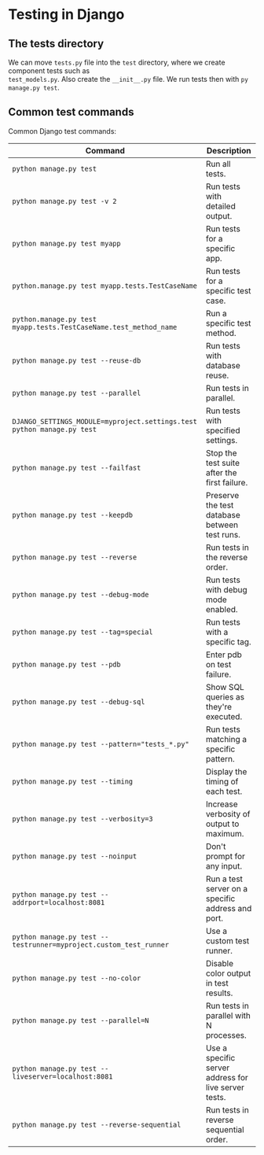 # Testing in Django


## The tests directory 

We can move `tests.py` file into the `test` directory, where we create component tests such as  
`test_models.py`. Also create the `__init__.py` file.  We run tests then with `py manage.py test`.  


## Common test commands 

Common Django test commands:

| Command | Description |
|---------|-------------|
| `python manage.py test` | Run all tests. |
| `python manage.py test -v 2` | Run tests with detailed output. |
| `python manage.py test myapp` | Run tests for a specific app. |
| `python.manage.py test myapp.tests.TestCaseName` | Run tests for a specific test case. |
| `python.manage.py test myapp.tests.TestCaseName.test_method_name` | Run a specific test method. |
| `python manage.py test --reuse-db` | Run tests with database reuse. |
| `python manage.py test --parallel` | Run tests in parallel. |
| `DJANGO_SETTINGS_MODULE=myproject.settings.test python manage.py test` | Run tests with specified settings. |
| `python manage.py test --failfast` | Stop the test suite after the first failure. |
| `python manage.py test --keepdb` | Preserve the test database between test runs. |
| `python manage.py test --reverse` | Run tests in the reverse order. |
| `python manage.py test --debug-mode` | Run tests with debug mode enabled. |
| `python manage.py test --tag=special` | Run tests with a specific tag. |
| `python manage.py test --pdb` | Enter pdb on test failure. |
| `python manage.py test --debug-sql` | Show SQL queries as they're executed. |
| `python manage.py test --pattern="tests_*.py"` | Run tests matching a specific pattern. |
| `python manage.py test --timing` | Display the timing of each test. |
| `python manage.py test --verbosity=3` | Increase verbosity of output to maximum. |
| `python manage.py test --noinput` | Don't prompt for any input. |
| `python manage.py test --addrport=localhost:8081` | Run a test server on a specific address and port. |
| `python manage.py test --testrunner=myproject.custom_test_runner` | Use a custom test runner. |
| `python manage.py test --no-color` | Disable color output in test results. |
| `python manage.py test --parallel=N` | Run tests in parallel with N processes. |
| `python manage.py test --liveserver=localhost:8081` | Use a specific server address for live server tests. |
| `python manage.py test --reverse-sequential` | Run tests in reverse sequential order. |

